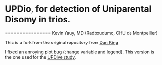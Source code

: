 # UPDio, for detection of Uniparental Disomy in trios.
================
Kevin Yauy, MD (Radboudumc, CHU de Montpellier)

This is a fork from the original repository from [Dan King](https://github.com/findingdan/UPDio)

I fixed an annoying plot bug (change variable and legend).
This version is the one used for the [UPDive study](https://github.com/kyauy/UPDive).
